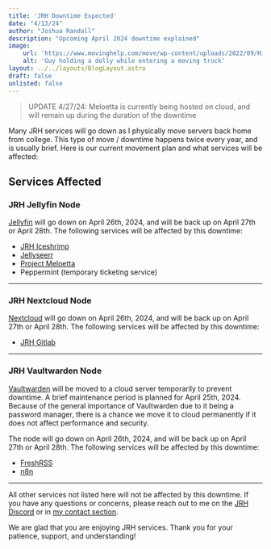 ```yaml
---
title: 'JRH Downtime Expected'
date: "4/13/24"
author: "Joshua Randall"
description: "Upcoming April 2024 downtime explained"
image:
    url: 'https://www.movinghelp.com/move/wp-content/uploads/2022/09/Hiring-Movers-for-Loading.jpg'
    alt: 'Guy holding a dolly while entering a moving truck'
layout: ../../layouts/BlogLayout.astro
draft: false
unlisted: false
---
```


> UPDATE 4/27/24: Meloetta is currently being hosted on cloud, and will remain up during the duration of the downtime

Many JRH services will go down as I physically move servers back home from college. This type of move / downtime happens twice every year, and is usually brief. Here is our current movement plan and what services will be affected:

## Services Affected

### JRH Jellyfin Node
[Jellyfin](https://jellyfin.joshrandall.net) will go down on April 26th, 2024, and will be back up on April 27th or April 28th. 
The following services will be affected by this downtime:
- [JRH Iceshrimp](https://social.joshrandall.net)
- [Jellyseerr](https://jellyseerr.joshrandall.net)
- [Project Meloetta](https://joshrandall.net/projects/meloetta)
- Peppermint (temporary ticketing service)

---

### JRH Nextcloud Node
[Nextcloud](https://cloud.joshrandall.net) will go down on April 26th, 2024, and will be back up on April 27th or April 28th.
The following services will be affected by this downtime:
- [JRH Gitlab](https://gitlab.joshrandall.net)

---

### JRH Vaultwarden Node
[Vaultwarden](https://bitwarden.joshrandall.net) will be moved to a cloud server temporarily to prevent downtime. A brief maintenance period is planned for April 25th, 2024. Because of the general importance of Vaultwarden due to it being a password manager, there is a chance we move it to cloud permanently if it does not affect performance and security.

The node will go down on April 26th, 2024, and will be back up on April 27th or April 28th. The following services will be affected by this downtime:
- [FreshRSS](https://rss.joshrandall.net)
- [n8n](https://n8n.joshrandall.net)

---

All other services not listed here will not be affected by this downtime. If you have any questions or concerns, please reach out to me on the [JRH Discord](https://discord.gg/SvPDTBUgpm) or in [my contact section](/#contact).

We are glad that you are enjoying JRH services. Thank you for your patience, support, and understanding!
